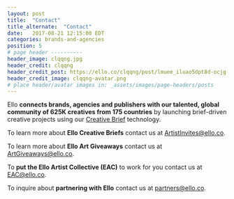 ```yaml
---
layout: post
title:  "Contact"
title_alternate:  "Contact"
date:   2017-08-21 12:15:00 EDT
categories: brands-and-agencies
position: 5
# page header ----------
header_image: clqqng.jpg
header_credit: clqqng
header_credit_post: https://ello.co/clqqng/post/lmuee_iluao5dpt8d-ocjg
header_credit_image: clqqng-avatar.png
# place header/avatar images in: _assets/images/page-headers/posts
---
```


Ello **connects brands, agencies and publishers with our talented, global community of 625K creatives from 175 countries** by launching brief-driven creative projects using our [Creative Brief](https://ello.co/invites) technology.

To learn more about **Ello Creative Briefs** contact us at ArtistInvites@ello.co.

To learn more about **Ello Art Giveaways** contact us at ArtGiveaways@ello.co.

To **put the Ello Artist Collective (EAC)** to work for you contact us at EAC@ello.co.

To inquire about **partnering with Ello** contact us at partners@ello.co.
